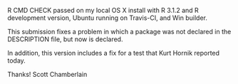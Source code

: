 R CMD CHECK passed on my local OS X install with R 3.1.2 and R development version, Ubuntu 
running on Travis-CI, and Win builder.

This submission fixes a problem in which a package was not declared in the 
DESCRIPTION file, but now is declared. 

In addition, this version includes a fix for a test that Kurt Hornik reported
today.

Thanks! Scott Chamberlain

